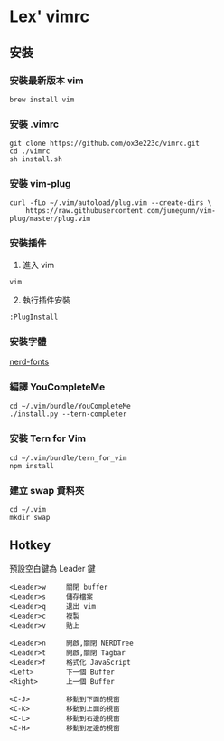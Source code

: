 # Lex' vimrc
## 安裝 
### 安裝最新版本 vim
```
brew install vim
```

### 安裝 .vimrc
```
git clone https://github.com/ox3e223c/vimrc.git
cd ./vimrc
sh install.sh
```

### 安裝 vim-plug
```
curl -fLo ~/.vim/autoload/plug.vim --create-dirs \
    https://raw.githubusercontent.com/junegunn/vim-plug/master/plug.vim
```

### 安裝插件
1. 進入 vim
```
vim
```
2. 執行插件安裝 
```
:PlugInstall
```

### 安裝字體
[nerd-fonts](https://github.com/ryanoasis/nerd-fonts)

### 編譯 YouCompleteMe
```
cd ~/.vim/bundle/YouCompleteMe
./install.py --tern-completer
```

### 安裝 Tern for Vim
```
cd ~/.vim/bundle/tern_for_vim
npm install
```

### 建立 swap 資料夾
```
cd ~/.vim
mkdir swap
```
## Hotkey
預設空白鍵為 Leader 鍵
```
<Leader>w     關閉 buffer
<Leader>s     儲存檔案 
<Leader>q     退出 vim 
<Leader>c     複製
<Leader>v     貼上

<Leader>n     開啟,關閉 NERDTree
<Leader>t     開啟,關閉 Tagbar
<Leader>f     格式化 JavaScript
<Left>        下一個 Buffer
<Right>       上一個 Buffer

<C-J>         移動到下面的視窗 
<C-K>         移動到上面的視窗 
<C-L>         移動到右邊的視窗 
<C-H>         移動到左邊的視窗 
```
